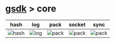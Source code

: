 # [gsdk](../README.md) > core

| hash | log | pack | socket | sync |
| ---- | --- | ---- | ------ | ---- |
| ![hash](https://raw.githubusercontent.com/Jacob-C-Smith/icons/refs/heads/main/hash-cache.png) | ![log](https://raw.githubusercontent.com/Jacob-C-Smith/icons/refs/heads/main/log.png) | ![pack](https://raw.githubusercontent.com/Jacob-C-Smith/icons/refs/heads/main/pack.png) | ![pack](https://raw.githubusercontent.com/Jacob-C-Smith/icons/refs/heads/main/socket.png)| ![pack](https://raw.githubusercontent.com/Jacob-C-Smith/icons/refs/heads/main/sync.png)